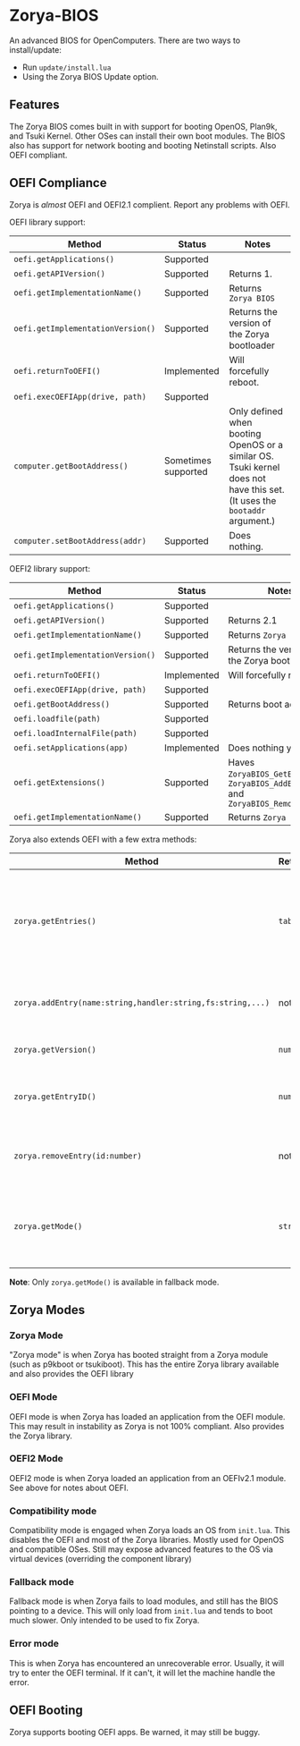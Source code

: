 # Zorya-BIOS

An advanced BIOS for OpenComputers. There are two ways to install/update:

  * Run `update/install.lua`
  * Using the Zorya BIOS Update option.

## Features
The Zorya BIOS comes built in with support for booting OpenOS, Plan9k, and Tsuki Kernel. Other OSes can install their own boot modules. The BIOS also has support for network booting and booting Netinstall scripts. Also OEFI compliant.

## OEFI Compliance
Zorya is *almost* OEFI and OEFI2.1 complient. Report any problems with OEFI.

OEFI library support:

| Method | Status | Notes |
| --- | --- | --- |
| `oefi.getApplications()` | Supported |  |
| `oefi.getAPIVersion()` | Supported | Returns 1. |
| `oefi.getImplementationName()` | Supported | Returns `Zorya BIOS` |
| `oefi.getImplementationVersion()` | Supported | Returns the version of the Zorya bootloader |
| `oefi.returnToOEFI()` | Implemented | Will forcefully reboot. |
| `oefi.execOEFIApp(drive, path)` | Supported |  |
| `computer.getBootAddress()` | Sometimes supported | Only defined when booting OpenOS or a similar OS. Tsuki kernel does not have this set. (It uses the `bootaddr` argument.) |
| `computer.setBootAddress(addr)` | Supported | Does nothing. |

OEFI2 library support:

| Method | Status | Notes |
| --- | --- | --- |
| `oefi.getApplications()` | Supported |  |
| `oefi.getAPIVersion()` | Supported | Returns 2.1 |
| `oefi.getImplementationName()` | Supported | Returns `Zorya BIOS` |
| `oefi.getImplementationVersion()` | Supported | Returns the version of the Zorya bootloader |
| `oefi.returnToOEFI()` | Implemented | Will forcefully reboot. |
| `oefi.execOEFIApp(drive, path)` | Supported |  |
| `oefi.getBootAddress()` | Supported | Returns boot address |
| `oefi.loadfile(path)` | Supported |  |
| `oefi.loadInternalFile(path)` | Supported |  |
| `oefi.setApplications(app)` | Implemented | Does nothing yet. |
| `oefi.getExtensions()` | Supported | Haves `ZoryaBIOS_GetEntries_1`, `ZoryaBIOS_AddEntry_1` and `ZoryaBIOS_RemoveEntry_1` |
| `oefi.getImplementationName()` | Supported | Returns `Zorya BIOS` |

Zorya also extends OEFI with a few extra methods:

| Method | Returns | Notes |
| --- | --- | --- |
| `zorya.getEntries()` | `table` | The table contains the raw data of the zoryarc boot entries. |
| `zorya.addEntry(name:string,handler:string,fs:string,...)` | nothing | Adds an entry to the zoryarc file. |
| `zorya.getVersion()` | `number` | The same as `_ZVER` |
| `zorya.getEntryID()` | `number` | Returns the entry ID of the booted entry. |
| `zorya.removeEntry(id:number)` | nothing | Removes an entry from the zoryarc file. |
| `zorya.getMode()` | `string` | Returns `zorya`, `oefi`, `oefi2`, `compat`, `fallback`, or `error` |

**Note**: Only `zorya.getMode()` is available in fallback mode.

## Zorya Modes

### Zorya Mode
"Zorya mode" is when Zorya has booted straight from a Zorya module (such as p9kboot or tsukiboot). This has the entire Zorya library available and also provides the OEFI library

### OEFI Mode
OEFI mode is when Zorya has loaded an application from the OEFI module. This may result in instability as Zorya is not 100% compliant. Also provides the Zorya library.

### OEFI2 Mode
OEFI2 mode is when Zorya loaded an application from an OEFIv2.1 module. See above for notes about OEFI.

### Compatibility mode
Compatibility mode is engaged when Zorya loads an OS from `init.lua`. This disables the OEFI and most of the Zorya libraries. Mostly used for OpenOS and compatible OSes. Still may expose advanced features to the OS via virtual devices (overriding the component library)

### Fallback mode
Fallback mode is when Zorya fails to load modules, and still has the BIOS pointing to a device. This will only load from `init.lua` and tends to boot much slower. Only intended to be used to fix Zorya.

### Error mode
This is when Zorya has encountered an unrecoverable error. Usually, it will try to enter the OEFI terminal. If it can't, it will let the machine handle the error.

## OEFI Booting
Zorya supports booting OEFI apps. Be warned, it may still be buggy.
